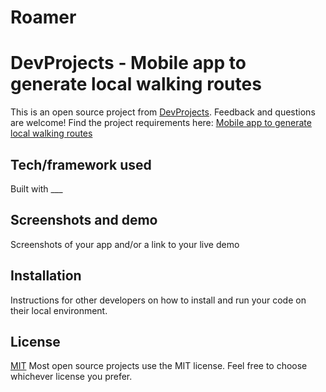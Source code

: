 # Roamer
# DevProjects - Mobile app to generate local walking routes

This is an open source project from [DevProjects](http://www.codementor.io/projects). Feedback and questions are welcome!
Find the project requirements here: [Mobile app to generate local walking routes](https://www.codementor.io/projects/mobile/mobile-app-to-generate-local-walking-routes-atx32oqrzg)

## Tech/framework used
Built with ___

## Screenshots and demo
Screenshots of your app and/or a link to your live demo

## Installation
Instructions for other developers on how to install and run your code on their local environment.

## License
[MIT](https://choosealicense.com/licenses/mit/)
Most open source projects use the MIT license. Feel free to choose whichever license you prefer.
